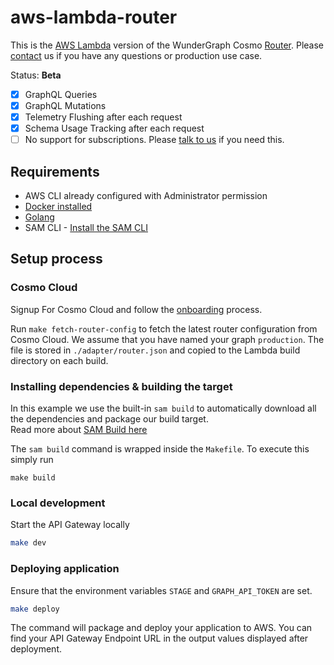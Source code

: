 # aws-lambda-router

This is the [AWS Lambda](https://aws.amazon.com/lambda/) version of the WunderGraph Cosmo [Router](https://wundergraph.com/cosmo/features/router). Please [contact](https://wundergraph.com/contact/sales) us if you have any questions or production use case.

Status: **Beta**

- [X] GraphQL Queries
- [X] GraphQL Mutations
- [X] Telemetry Flushing after each request
- [X] Schema Usage Tracking after each request
- [ ] No support for subscriptions. Please [talk to us](https://wundergraph.com/contact/sales) if you need this.

## Requirements

* AWS CLI already configured with Administrator permission
* [Docker installed](https://www.docker.com/community-edition)
* [Golang](https://golang.org)
* SAM CLI - [Install the SAM CLI](https://docs.aws.amazon.com/serverless-application-model/latest/developerguide/serverless-sam-cli-install.html)

## Setup process

### Cosmo Cloud

Signup For Cosmo Cloud and follow the [onboarding](https://cosmo-docs.wundergraph.com/tutorial/cosmo-cloud-onboarding) process.

Run `make fetch-router-config` to fetch the latest router configuration from Cosmo Cloud. We assume that you have named your graph `production`.
The file is stored in `./adapter/router.json` and copied to the Lambda build directory on each build.

### Installing dependencies & building the target 

In this example we use the built-in `sam build` to automatically download all the dependencies and package our build target.   
Read more about [SAM Build here](https://docs.aws.amazon.com/serverless-application-model/latest/developerguide/sam-cli-command-reference-sam-build.html) 

The `sam build` command is wrapped inside the `Makefile`. To execute this simply run
 
```shell
make build
```

### Local development

Start the API Gateway locally

```bash
make dev
```

### Deploying application

Ensure that the environment variables `STAGE` and `GRAPH_API_TOKEN` are set.

```bash
make deploy
```

The command will package and deploy your application to AWS.
You can find your API Gateway Endpoint URL in the output values displayed after deployment.